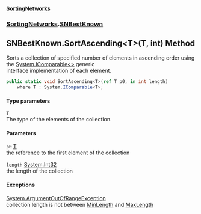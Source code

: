 #### [SortingNetworks](index.md 'index')
### [SortingNetworks](SortingNetworks.md 'SortingNetworks').[SNBestKnown](SortingNetworks_SNBestKnown.md 'SortingNetworks.SNBestKnown')
## SNBestKnown.SortAscending&lt;T&gt;(T, int) Method
Sorts a collection of specified number of elements in ascending order using the [System.IComparable&lt;&gt;](https://docs.microsoft.com/en-us/dotnet/api/System.IComparable-1 'System.IComparable`1') generic  
interface implementation of each element.  
```csharp
public static void SortAscending<T>(ref T p0, in int length)
    where T : System.IComparable<T>;
```
#### Type parameters
<a name='SortingNetworks_SNBestKnown_SortAscending_T_(T_int)_T'></a>
`T`  
The type of the elements of the collection.
  
#### Parameters
<a name='SortingNetworks_SNBestKnown_SortAscending_T_(T_int)_p0'></a>
`p0` [T](SortingNetworks_SNBestKnown_SortAscending_T_(T_int).md#SortingNetworks_SNBestKnown_SortAscending_T_(T_int)_T 'SortingNetworks.SNBestKnown.SortAscending&lt;T&gt;(T, int).T')  
the reference to the first element of the collection
  
<a name='SortingNetworks_SNBestKnown_SortAscending_T_(T_int)_length'></a>
`length` [System.Int32](https://docs.microsoft.com/en-us/dotnet/api/System.Int32 'System.Int32')  
the length of the collection
  
#### Exceptions
[System.ArgumentOutOfRangeException](https://docs.microsoft.com/en-us/dotnet/api/System.ArgumentOutOfRangeException 'System.ArgumentOutOfRangeException')  
collection length is not between [MinLength](SortingNetworks_SNBestKnown_MinLength.md 'SortingNetworks.SNBestKnown.MinLength') and [MaxLength](SortingNetworks_SNBestKnown_MaxLength.md 'SortingNetworks.SNBestKnown.MaxLength')
